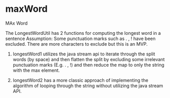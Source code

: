 # maxWord
MAx Word


The LongestWordUtil has 2 functions for computing the longest word in a sentence
Assumption: Some punctuation marks such as . , ! have been excluded. There are more characters to exclude but this is an MVP.

1) longestWord1 utilizes the java stream api to iterate through the split words (by space) and then flatten the split by excluding
   some irrelevant punctuation marks (E.g. . , !) and then reduce the map to only the string with the max element.



2) longestWord2 has a more classic approach of implementing the algorithm of looping through the string without utilizing
   the java stream API.